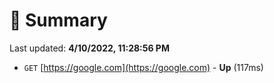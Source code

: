 # 📖 Summary
Last updated: **4/10/2022, 11:28:56 PM**

- `GET` [https://google.com](https://google.com) - **Up** (117ms)
